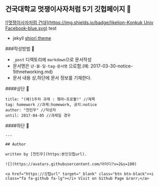 건국대학교 멋쟁이사자처럼 5기 깃헙페이지 👾
---
[![멋쟁이사자처럼 건대](https://img.shields.io/badge/likelion-Konkuk Univ Facebook-blue.svg)](https://www.facebook.com/likelionkonkuk)
test

- jekyll [shiori theme](https://github.com/ellekasai/shiori)

###작성방법 📝
- `_post` 디렉토리에 `markdown`으로 문서작성
- 문서명은 `년-월-일-tag-문서명` 으로함.(예: 2017-03-30-notice-5thnetworking.md)
- 문서 내용 상,하단에 문서 정보를 기재한다.

####상단 🔼
```
title: "(예)1주차 과제 : 쳌마~프로퐐!" //제목
tag: homework //과제:homework, 공지:notice
author: "천민우" //작성자
until: 2017-04-05 //과제일 경우
```

####하단 🔽
```
---

## Author

written by [천민우](https:본인깃헙url).

![](https://avatars.githubusercontent.com/아이디?v=2&s=100)

<a href="https://깃헙url" target="_blank" class="btn btn-black"><i class="fa fa-github fa-lg"></i> Visit on Github Page &rarr;</a>
```


